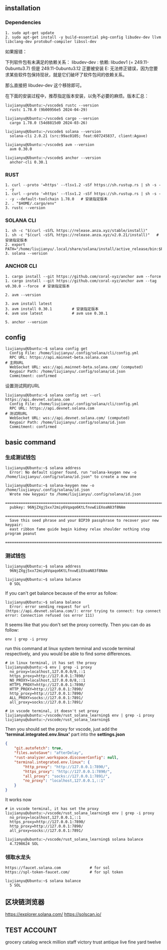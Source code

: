 ## installation

### Dependencies

```shell
1. sudo apt-get update
2. sudo apt-get install -y build-essential pkg-config libudev-dev llvm libclang-dev protobuf-compiler libssl-dev
```

如果报错：

下列软件包有未满足的依赖关系：
libudev-dev : 依赖: libudev1 (= 249.11-0ubuntu3.7) 但是 249.11-0ubuntu3.12 正要被安装
E: 无法修正错误，因为您要求某些软件包保持现状，就是它们破坏了软件包间的依赖关系。

那么直接把 libudev-dev 这个移除即可。

在下面的安装过程中，推荐指定版本安装，以免不必要的麻烦。版本汇总：
```shell
liujianyu@Ubuntu:~/vscode$ rustc --version
  rustc 1.78.0 (9b00956e5 2024-04-29)

liujianyu@Ubuntu:~/vscode$ cargo --version
  cargo 1.78.0 (54d8815d0 2024-03-26)

liujianyu@Ubuntu:~/vscode$ solana --version
  solana-cli 2.0.21 (src:99ac0105; feat:607245837, client:Agave)

liujianyu@Ubuntu:~/vscode$ avm --version
  avm 0.30.0

liujianyu@Ubuntu:~/vscode$ anchor --version
  anchor-cli 0.30.1
```

### RUST

```shell
1. curl --proto '=https' --tlsv1.2 -sSf https://sh.rustup.rs | sh -s -- -y
1. curl --proto '=https' --tlsv1.2 -sSf https://sh.rustup.rs | sh -s -- -y --default-toolchain 1.78.0   # 安装指定版本
2. . "$HOME/.cargo/env"
3. rustc --version
```

### SOLANA CLI

```shell
1. sh -c "$(curl -sSfL https://release.anza.xyz/stable/install)"
1. sh -c "$(curl -sSfL https://release.anza.xyz/v2.0.21/install)"   # 安装指定版本
2. export PATH="/home/liujianyu/.local/share/solana/install/active_release/bin:$PATH"
3. solana --version
```

### ANCHOR CLI

```shell
1. cargo install --git https://github.com/coral-xyz/anchor avm --force
1. cargo install --git https://github.com/coral-xyz/anchor avm --tag v0.30.0 --force  # 安装指定版本

2. avm --version

3. avm install latest         
3. avm install 0.30.1         # 安装指定版本
4. avm use latest             # avm use 0.30.1

5. anchor --version
```

## config

```shell
liujianyu@Ubuntu:~$ solana config get
  Config File: /home/liujianyu/.config/solana/cli/config.yml
  RPC URL: https://api.mainnet-beta.solana.com                           # 主网URL
  WebSocket URL: wss://api.mainnet-beta.solana.com/ (computed)
  Keypair Path: /home/liujianyu/.config/solana/id.json 
  Commitment: confirmed 
```

设置测试网的URL

```shell
liujianyu@Ubuntu:~$ solana config set --url https://api.devnet.solana.com
  Config File: /home/liujianyu/.config/solana/cli/config.yml
  RPC URL: https://api.devnet.solana.com                                        # 测试网URL
  WebSocket URL: wss://api.devnet.solana.com/ (computed)
  Keypair Path: /home/liujianyu/.config/solana/id.json 
  Commitment: confirmed 
```

## basic command

### 生成测试钱包

```shell
liujianyu@Ubuntu:~$ solana address
  Error: No default signer found, run "solana-keygen new -o /home/liujianyu/.config/solana/id.json" to create a new one

liujianyu@Ubuntu:~$ solana-keygen new -o /home/liujianyu/.config/solana/id.json
  Wrote new keypair to /home/liujianyu/.config/solana/id.json
  ==============================================================================
  pubkey: 96NjZXgj5xx72miy6Vqaqo6KtLfnvwEiEXoaN83f8NAm
  ==============================================================================
  Save this seed phrase and your BIP39 passphrase to recover your new keypair:
  east ribbon fame guide begin kidney relax shoulder nothing step program peanut
  ==============================================================================
```

### 测试钱包

```shell
liujianyu@Ubuntu:~$ solana address
  96NjZXgj5xx72miy6Vqaqo6KtLfnvwEiEXoaN83f8NAm

liujianyu@Ubuntu:~$ solana balance
  0 SOL
```

If you can't get balance because of the error as follow:

```shell
liujianyu@Ubuntu:~$ solana balance
  Error: error sending request for url (https://api.devnet.solana.com/): error trying to connect: tcp connect error: Connection refused (os error 111)
```

It seems like that you don't set the proxy correctly. Then you can do as follow:

```shell
env | grep -i proxy
```

run this command at linux system terminal and vscode terminal respectively, and you would be able to find some differences.
```shell
# in linux terminal, it has set the proxy
liujianyu@ubuntu:~$ env | grep -i proxy
  no_proxy=localhost,127.0.0.0/8,::1
  https_proxy=http://127.0.0.1:7890/
  NO_PROXY=localhost,127.0.0.0/8,::1
  HTTPS_PROXY=http://127.0.0.1:7890/
  HTTP_PROXY=http://127.0.0.1:7890/
  http_proxy=http://127.0.0.1:7890/
  ALL_PROXY=socks://127.0.0.1:7891/
  all_proxy=socks://127.0.0.1:7891/

# in vscode terminal, it doesn't set proxy
liujianyu@ubuntu:~/vscode/rust_solana_learning$ env | grep -i proxy
liujianyu@ubuntu:~/vscode/rust_solana_learning$ 
```
Then you should set the proxy for vscode, just add the **'terminal.integrated.env.linux'** part into the **settings.json** 
```json
{
    "git.autofetch": true,
    "files.autoSave": "afterDelay",
    "rust-analyzer.workspace.discoverConfig": null,
    "terminal.integrated.env.linux": {
        "http_proxy": "http://127.0.0.1:7890/",
        "https_proxy": "http://127.0.0.1:7890/",
        "all_proxy": "socks://127.0.0.1:7891/",
        "no_proxy": "localhost,127.0.0.1,::1"
    }
}
```

It works now
```shell
# in vscode terminal, it has set the proxy
liujianyu@ubuntu:~/vscode/rust_solana_learning$ env | grep -i proxy
  no_proxy=localhost,127.0.0.1,::1
  https_proxy=http://127.0.0.1:7890/
  http_proxy=http://127.0.0.1:7890/
  all_proxy=socks://127.0.0.1:7891/

liujianyu@ubuntu:~/vscode/rust_solana_learning$ solana balance
  4.7298624 SOL
```

### 领取水龙头
```
https://faucet.solana.com             # for sol
https://spl-token-faucet.com/         # for spl token
```

```shell
liujianyu@Ubuntu:~$ solana balance
  5 SOL
```

## 区块链浏览器
https://explorer.solana.com/
https://solscan.io/


## TEST ACCOUNT
grocery catalog wreck million staff victory trust antique live fine yard twelve

